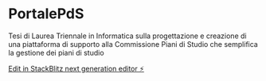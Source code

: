 # PortalePdS

Tesi di Laurea Triennale in Informatica sulla progettazione e creazione di una piattaforma di supporto alla Commissione Piani di Studio che semplifica la gestione dei piani di studio

[Edit in StackBlitz next generation editor ⚡️](https://stackblitz.com/~/github.com/albertomule/PortalePdS)